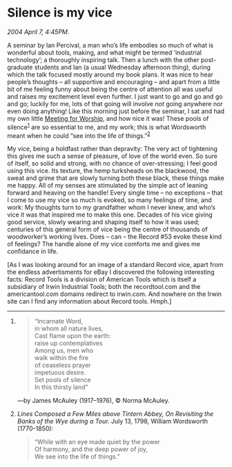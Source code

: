 Silence is my vice
==================

*2004 April 7, 4:45PM.*

A seminar by Ian Percival, a man who’s life embodies so much of what is wonderful about tools, making, and what might be termed ‘industrial technology’; a thoroughly inspiring talk. Then a lunch with the other post-graduate students and Ian (a usual Wednesday afternoon thing), during which the talk focused mostly around my book plans. It was nice to hear people’s thoughts &#8211; all supportive and encouraging &#8211; and apart from a little bit of me feeling funny about being the centre of attention all was useful and raises my excitement level even further. I just want to go and go and go and go; luckily for me, lots of that going will involve _not_ going anywhere nor even doing anything! Like this morning just before the seminar, I sat and had my own little [Meeting for Worship](http://quaker.org/fwcc/EMES/booklet.html#2), and how nice it was! These pools of silence<sup><a href="#1">1</a></sup> are so essential to me, and my work; this is what Wordsworth meant when he could &#8220;see into the life of things.&#8221;<sup><a href="#2">2</a></sup>

My vice, being a holdfast rather than depravity: The very act of tightening this gives me such a sense of pleasure, of love of the world even. So sure of itself, so solid and strong, with no chance of over-stressing; I feel good using this vice. Its texture, the hemp turksheads on the blackwood, the sweat and grime that are slowly turning both these black, these things make me happy. All of my senses are stimulated by the simple act of leaning forward and heaving on the handle! Every single time &#8211; no exceptions &#8211; that I come to use my vice so much is evoked, so many feelings of time, and work: My thoughts turn to my grandfather whom I never knew, and who’s vice it was that inspired me to make this one. Decades of his vice giving good service, slowly wearing and shaping itself to how it was used; centuries of this general form of vice being the centre of thousands of woodworker’s working lives. Does &#8211; can &#8211; the Record #53 evoke these kind of feelings? The handle alone of my vice comforts me and gives me confidance in life.

[As I was looking around for an image of a standard Record vice, apart from the endless advertisments for eBay I discovered the following interesting facts: Record Tools is a division of American Tools which is itself a subsidiary of Irwin Industrial Tools; both the recordtool.com and the americantool.com domains redirect to irwin.com. And nowhere on the Irwin site can I find any information about Record tools. Hmph.]

----

1.
   > &#8220;Incarnate Word,  
   > in whom all nature lives,  
   > Cast flame upon the earth:  
   > raise up contemplatives  
   > Among us, men who  
   > walk within the fire  
   > of ceaseless prayer  
   > impetuous desire.  
   > Set pools of silence  
   > In this thirsty land&#8221;

   —by James McAuley (1917–1976), &copy; Norma McAuley.

2. *Lines Composed a Few Miles above Tintern Abbey, On Revisiting the Banks of the Wye during a Tour.*
   July 13, 1798, William Wordsworth (1770-1850):

   > &#8220;While with an eye made quiet by the power  
   > Of harmony, and the deep power of joy,  
   > We see into the life of things.&#8221;
